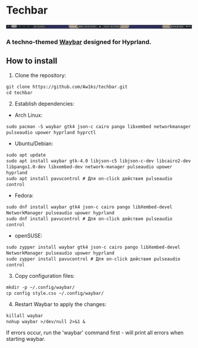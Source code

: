 # Techbar
![techbar](screenshots/techbar.png)
### A techno-themed [Waybar](https://github.com/Alexays/Waybar) designed for Hyprland.

## How to install
1. Clone the repository:
```
git clone https://github.com/Aw1ks/techbar.git
cd techbar
```
2. Establish dependencies:
- Arch Linux:
```
sudo pacman -S waybar gtk4 json-c cairo pango libxembed networkmanager pulseaudio upower hyprland hyprctl
```
- Ubuntu/Debian:
```
sudo apt update
sudo apt install waybar gtk-4.0 libjson-c5 libjson-c-dev libcairo2-dev libpango1.0-dev libxembed-dev network-manager pulseaudio upower hyprland
sudo apt install pavucontrol # Для on-click действия pulseaudio control
```
- Fedora:
```
sudo dnf install waybar gtk4 json-c cairo pango libXembed-devel NetworkManager pulseaudio upower hyprland
sudo dnf install pavucontrol # Для on-click действия pulseaudio control
```
- openSUSE:
```
sudo zypper install waybar gtk4 json-c cairo pango libXembed-devel NetworkManager pulseaudio upower hyprland
sudo zypper install pavucontrol # Для on-click действия pulseaudio control
```
3. Copy configuration files:
```
mkdir -p ~/.config/waybar/
cp config style.css ~/.config/waybar/
```
4. Restart Waybar to apply the changes:
```
killall waybar
nohup waybar >/dev/null 2>&1 &
```
If errors occur, run the 'waybar' command first - will print all errors when starting waybar.
